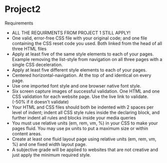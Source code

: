 # Project2
Requirements
- ALL THE REQUIRMENTS FROM PROJECT 1 STILL APPLY!
- One valid, error-free CSS file with your original code; and one file containing the CSS reset code you used. Both linked from the head of all three HTML files
- Apply at least five of the same style elements to each of your pages. Example removing the list-style from navigation on all three pages with a single CSS deceleration.
- Apply at least five different style elements to each of your pages.
- Centered horizontal-navigation. At the top of and identical on every page.
- Use one imported font style and one browser native font style.
- Six screen capture images of successful validation. One HTML and one CSS validation for each website page. Use the live link to validate. (-50% if it doesn't validate)
- Your HTML and CSS files should both be indented with 2 spaces per level of indent; indent all CSS style rules inside the declaring block, and further indent all rules and blocks inside your media queries
- You must use relative units (em, rem, vm, %) in your CSS to make your pages fluid. You may use px units to put a maximum size or within content areas.
- Create at least one fluid layout page using relative units (em, rem, vm, %) and one fixed width layout page.
- A subjective grade will be applied to websites that are not creative and just apply the minimum required style.